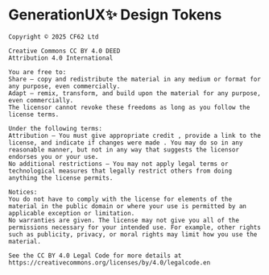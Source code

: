 # GenerationUX✨ Design Tokens
    Copyright ©️ 2025 CF62 Ltd

    Creative Commons CC BY 4.0 DEED
    Attribution 4.0 International

    You are free to:
    Share — copy and redistribute the material in any medium or format for any purpose, even commercially.
    Adapt — remix, transform, and build upon the material for any purpose, even commercially.
    The licensor cannot revoke these freedoms as long as you follow the license terms.

    Under the following terms:
    Attribution — You must give appropriate credit , provide a link to the license, and indicate if changes were made . You may do so in any reasonable manner, but not in any way that suggests the licensor endorses you or your use.
    No additional restrictions — You may not apply legal terms or technological measures that legally restrict others from doing anything the license permits.
    
    Notices:
    You do not have to comply with the license for elements of the material in the public domain or where your use is permitted by an applicable exception or limitation.
    No warranties are given. The license may not give you all of the permissions necessary for your intended use. For example, other rights such as publicity, privacy, or moral rights may limit how you use the material.

    See the CC BY 4.0 Legal Code for more details at https://creativecommons.org/licenses/by/4.0/legalcode.en
